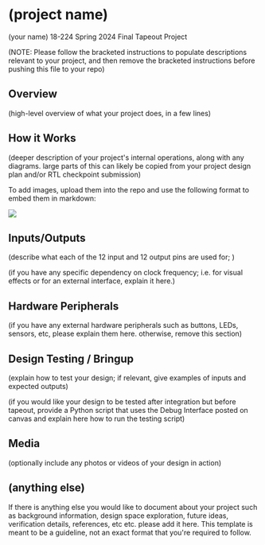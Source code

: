 # (project name)

(your name)
18-224 Spring 2024 Final Tapeout Project

(NOTE: Please follow the bracketed instructions to populate descriptions relevant to your project, and then remove the bracketed instructions before pushing this file to your repo)

## Overview

(high-level overview of what your project does, in a few lines)

## How it Works

(deeper description of your project's internal operations, along with any diagrams. large parts of this can likely be copied from your project design plan and/or RTL checkpoint submission)

To add images, upload them into the repo and use the following format to embed them in markdown:

![](image1.png)

## Inputs/Outputs

(describe what each of the 12 input and 12 output pins are used for; )

(if you have any specific dependency on clock frequency; i.e. for visual effects or for an external interface, explain it here.)

## Hardware Peripherals

(if you have any external hardware peripherals such as buttons, LEDs, sensors, etc, please explain them here. otherwise, remove this section)

## Design Testing / Bringup

(explain how to test your design; if relevant, give examples of inputs and expected outputs)

(if you would like your design to be tested after integration but before tapeout, provide a Python script that uses the Debug Interface posted on canvas and explain here how to run the testing script)

## Media

(optionally include any photos or videos of your design in action)

## (anything else)

If there is anything else you would like to document about your project such as background information, design space exploration, future ideas, verification details, references, etc etc. please add it here. This template is meant to be a guideline, not an exact format that you're required to follow.
